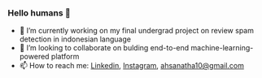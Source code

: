 ### Hello humans 👋

- 🔭 I’m currently working on my final undergrad project on review spam detection in indonesian language
- 👯 I’m looking to collaborate on bulding end-to-end machine-learning-powered platform
- 📫 How to reach me: [Linkedin](https://www.linkedin.com/in/ahsanatha/), [Instagram](https://www.instagram.com/ahsanatha/), [ahsanatha10@gmail.com](mailto:ahsanatha10@gmail.com)

<!--
**ahsanatha/ahsanatha** is a ✨ _special_ ✨ repository because its `README.md` (this file) appears on your GitHub profile.

Here are some ideas to get you started:

- 🔭 I’m currently working on ...
- 🌱 I’m currently learning ...
- 👯 I’m looking to collaborate on ...
- 🤔 I’m looking for help with ...
- 💬 Ask me about ...
- 📫 How to reach me: ...
- 😄 Pronouns: ...
- ⚡ Fun fact: ...
-->
